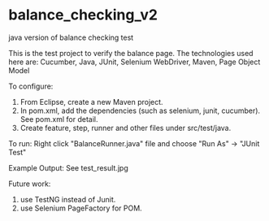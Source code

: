 # balance_checking_v2
java version of balance checking test

This is the test project to verify the balance page. The technologies used here are:
  Cucumber, Java, JUnit, Selenium WebDriver, Maven, Page Object Model
  
To configure:
  1. From Eclipse, create a new Maven project.
  2. In pom.xml, add the dependencies (such as selenium, junit, cucumber). See pom.xml for detail.
  3. Create feature, step, runner and other files under src/test/java.
  
To run:
  Right click "BalanceRunner.java" file and choose "Run As" -> "JUnit Test"

Example Output:
  See test_result.jpg

Future work:
  1. use TestNG instead of Junit.
  2. use Selenium PageFactory for POM.
 
